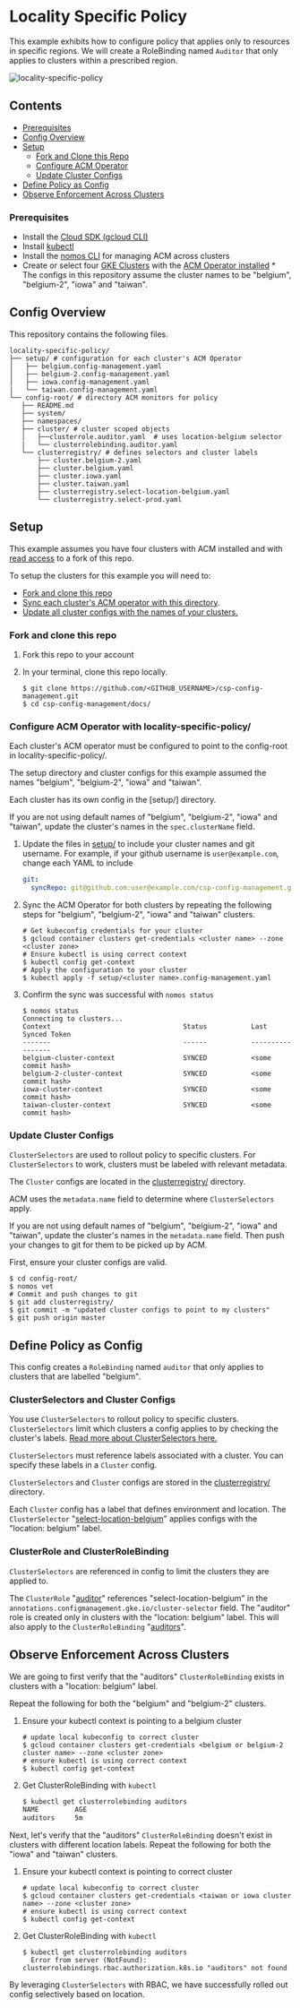 # Locality Specific Policy

This example exhibits how to configure policy that applies only to resources in specific regions.
We will create a RoleBinding named `Auditor` that only applies to clusters within a prescribed region.

![locality-specific-policy](../screenshots/locality-specific-policy.svg)

## Contents

* [Prerequisites](#prerequisites)
* [Config Overview](#config-overview)
* [Setup](#setup)
  * [Fork and Clone this Repo](#fork-and-clone-this-repo)
  * [Configure ACM Operator](#configure-acm-operator-with-locality_specific_policy)
  * [Update Cluster Configs](#update-cluster-configs)
* [Define Policy as Config](#define-policy-as-config)
* [Observe Enforcement Across Clusters](#observe-enforcement-across-clusters)

### Prerequisites

* Install the [Cloud SDK (gcloud CLI)](https://cloud.google.com/sdk/docs/quickstarts)
* Install [kubectl](https://kubernetes.io/docs/tasks/tools/install-kubectl/#download-as-part-of-the-google-cloud-sdk)
* Install the [nomos CLI](https://cloud.google.com/anthos-config-management/downloads) for managing ACM across clusters
* Create or select four [GKE Clusters](https://cloud.google.com/kubernetes-engine/docs/how-to/creating-a-cluster) with the [ACM Operator installed](https://cloud.google.com/anthos-config-management/docs/how-to/installing)
      * The configs in this repository assume the cluster names to be "belgium", "belgium-2", "iowa" and "taiwan".

## Config Overview

This repository contains the following files.

```console
locality-specific-policy/
├── setup/ # configuration for each cluster's ACM Operator
│   ├── belgium.config-management.yaml
│   ├── belgium-2.config-management.yaml
│   ├── iowa.config-management.yaml
|   └── taiwan.config-management.yaml
└── config-root/ # directory ACM monitors for policy
   ├── README.md
   ├── system/
   ├── namespaces/
   ├── cluster/ # cluster scoped objects
   │   ├──clusterrole.auditor.yaml  # uses location-belgium selector
   |   └── clusterrolebinding.auditor.yaml
   └── clusterregistry/ # defines selectors and cluster labels
       ├── cluster.belgium-2.yaml
       ├── cluster.belgium.yaml
       ├── cluster.iowa.yaml
       ├── cluster.taiwan.yaml
       ├── clusterregistry.select-location-belgium.yaml
       └── clusterregistry.select-prod.yaml
```

## Setup

This example assumes you have four clusters with ACM installed and with [read access](https://cloud.google.com/anthos-config-management/docs/how-to/installing#git-creds-secret)  to a fork of this repo.

To setup the clusters for this example you will need to:

* [Fork and clone this repo](#fork-and-clone-this-repo)
* [Sync each cluster's ACM operator with this directory](#sync-acm-operator-to-selecting-clusters).
* [Update all cluster configs with the names of your clusters.](#update-cluster-configs)

### Fork and clone this repo

1. Fork this repo to your account

1. In your terminal, clone this repo locally.

      ```console
      $ git clone https://github.com/<GITHUB_USERNAME>/csp-config-management.git
      $ cd csp-config-management/docs/
      ```

### Configure ACM Operator with locality-specific-policy/

Each cluster's ACM operator must be configured to point to the config-root in locality-specific-policy/.

The setup directory and cluster configs for this example assumed the names "belgium", "belgium-2", "iowa" and "taiwan".

Each cluster has its own config in the [setup/] directory.

If you are not using default names of "belgium", "belgium-2", "iowa" and "taiwan", update the cluster's names in the `spec.clusterName` field.

1. Update the files in [setup/](setup/) to include your cluster names and git username.
    For example, if your github username is `user@example.com`, change each YAML to include
    ```yaml
    git:
      syncRepo: git@github.com:user@example.com/csp-config-management.git
    ```

1. Sync the ACM Operator for both clusters by repeating the following steps for "belgium", "belgium-2", "iowa" and "taiwan" clusters.

    ```console
    # Get kubeconfig credentials for your cluster
    $ gcloud container clusters get-credentials <cluster name> --zone <cluster zone>
    # Ensure kubectl is using correct context
    $ kubectl config get-context
    # Apply the configuration to your cluster
    $ kubectl apply -f setup/<cluster name>.config-management.yaml
    ```

1. Confirm the sync was successful with `nomos status`

    ```console
    $ nomos status
    Connecting to clusters...
    Context                                 Status           Last Synced Token
    -------                                 ------           -----------------
    belgium-cluster-context                 SYNCED           <some commit hash>
    belgium-2-cluster-context               SYNCED           <some commit hash>
    iowa-cluster-context                    SYNCED           <some commit hash>
    taiwan-cluster-context                  SYNCED           <some commit hash>
    ```

### Update Cluster Configs

`ClusterSelectors` are used to rollout policy to specific clusters.
For `ClusterSelectors` to work, clusters must be labeled with relevant metadata.

The `Cluster` configs are located in the [clusterregistry/](config-root/clusterregistry/) directory.

ACM uses the `metadata.name` field to determine where `ClusterSelectors` apply.

If you are not using default names of "belgium", "belgium-2", "iowa" and "taiwan", update the cluster's names in the `metadata.name` field.  Then push your changes to git for them to be picked up by ACM.

First, ensure your cluster configs are valid.
```console
$ cd config-root/
$ nomos vet
# Commit and push changes to git
$ git add clusterregistry/
$ git commit -m "updated cluster configs to point to my clusters"
$ git push origin master
```



## Define Policy as Config

This config creates a `RoleBinding` named `auditor` that only applies to clusters that are labelled "belgium".

### ClusterSelectors and Cluster Configs

You use `ClusterSelectors` to rollout policy to specific clusters.
`ClusterSelectors` limit which clusters a config applies to by checking the
cluster's labels. [Read more about ClusterSelectors here.](https://cloud.google.com/anthos-config-management/docs/how-to/clusterselectors)

`ClusterSelectors` must reference labels associated with a cluster.  You can specify these labels in a `Cluster` config.

`ClusterSelectors` and `Cluster` configs are stored in the [clusterregistry/](config-root/clusterregistry/) directory.

Each `Cluster` config has a label that defines environment and location.  The `ClusterSelector` "[select-location-belgium](config-root/clusterregistry/clusterselector.select-location-belgium.yaml)" applies configs with the "location: belgium" label.

### ClusterRole and ClusterRoleBinding

`ClusterSelectors` are referenced in config to limit the clusters they are applied to.

The `ClusterRole` "[auditor](config-root/cluster/clusterrole.auditor.yaml)"  references "select-location-belgium" in the `annotations.configmanagement.gke.io/cluster-selector` field.  The "auditor" role is created only in clusters with the "location: belgium" label. This will also apply to the  `ClusterRoleBinding` "[auditors](config-root/cluster/clusterrolebinding.auditor.yaml)".

## Observe Enforcement Across Clusters

We are going to first verify that the "auditors" `ClusterRoleBinding` exists in
clusters with a "location: belgium" label.

Repeat the following for both the "belgium" and "belgium-2" clusters.

1. Ensure your kubectl context is pointing to a belgium cluster

      ```console
      # update local kubeconfig to correct cluster
      $ gcloud container clusters get-credentials <belgium or belgium-2 cluster name> --zone <cluster zone>
      # ensure kubectl is using correct context
      $ kubectl config get-context
      ```

1. Get ClusterRoleBinding with `kubectl`

      ```bash
      $ kubectl get clusterrolebinding auditors
      NAME         AGE
      auditors     5m
      ```

Next, let's verify that the "auditors" `ClusterRoleBinding` doesn't exist in
clusters with different location labels. Repeat the following for both the "iowa"
and "taiwan" clusters.

1. Ensure your kubectl context is pointing to correct cluster

      ```console
      # update local kubeconfig to correct cluster
      $ gcloud container clusters get-credentials <taiwan or iowa cluster name> --zone <cluster zone>
      # ensure kubectl is using correct context
      $ kubectl config get-context
      ```

1. Get ClusterRoleBinding with `kubectl`

      ```console
      $ kubectl get clusterrolebinding auditors
        Error from server (NotFound): clusterrolebindings.rbac.authorization.k8s.io "auditors" not found
      ```

By leveraging `ClusterSelectors` with RBAC, we have successfully rolled out config selectively based on location.
